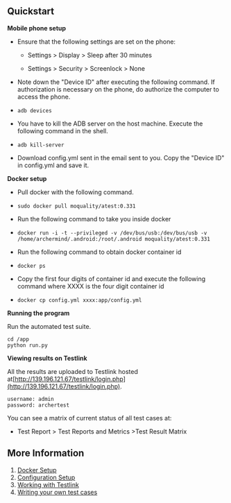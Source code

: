 ## Quickstart

**Mobile phone setup**

* Ensure that the following settings are set on the phone:

  * Settings &gt; Display &gt; Sleep after 30 minutes
  
  * Settings &gt; Security &gt; Screenlock &gt; None

* Note down the "Device ID" after executing the following command. If authorization is necessary on the phone, do authorize the computer to access the phone.

* ```
  adb devices
  ```
* You have to kill the ADB server on the host machine. Execute the following command in the shell.

* ```
  adb kill-server
  ```
    
* Download config.yml sent in the email sent to you.  Copy the "Device ID" in config.yml and save it.

**Docker setup**

* Pull docker with the following command.

* ```
  sudo docker pull moquality/atest:0.331
  ```
* Run the following command to take you inside docker
* ```
  docker run -i -t --privileged -v /dev/bus/usb:/dev/bus/usb -v /home/archermind/.android:/root/.android moquality/atest:0.331
  ```
* Run the following command to obtain docker container id

* ```
  docker ps
  ```
* Copy the first four digits of container id and execute the following command where XXXX is the four digit container id

* ```
  docker cp config.yml xxxx:app/config.yml
  ```

**Running the program**

Run the automated test suite.

```
cd /app
python run.py
```

**Viewing results on Testlink**

All the results are uploaded to Testlink hosted at[http://139.196.121.67/testlink/login.php](http://139.196.121.67/testlink/login.php).

```
username: admin
password: archertest
```

You can see a matrix of current status of all test cases at:

* Test Report &gt; Test Reports and Metrics  &gt;Test Result Matrix 

## More Information

1. [Docker Setup](/docker-setup.md)
2. [Configuration Setup](/config-setup.md)
3. [Working with Testlink](/testlink.md)
4. [Writing your own test cases](/additional.md)



